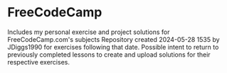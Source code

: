 # FreeCodeCamp
Includes my personal exercise and project solutions for FreeCodeCamp.com's subjects 
Repository created 2024-05-28 1535 by JDiggs1990 for exercises following that date. 
Possible intent to return to previously completed lessons to create and upload solutions for their respective exercises.  
